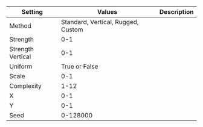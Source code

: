 |Setting|Values|Description|
|-------|------|-----------|
|Method|Standard, Vertical, Rugged, Custom||
|Strength|0-1||
|Strength Vertical|0-1||
|Uniform|True or False||
|Scale|0-1||
|Complexity|1-12||
|X|0-1||
|Y|0-1||
|Seed|0-128000||
